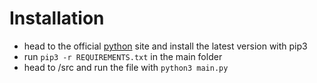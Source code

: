 # Installation
- head to the official [python](www.python.org) site and install the latest version with pip3
- run `pip3 -r REQUIREMENTS.txt` in the main folder
- head to /src and run the file with `python3 main.py`


